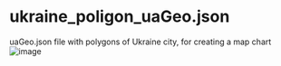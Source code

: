 # ukraine_poligon_uaGeo.json
uaGeo.json file with polygons of Ukraine city, for creating a map chart
![image](https://user-images.githubusercontent.com/47895919/163840080-28195bd1-1806-436d-93c8-2ddb38f8465f.png)
